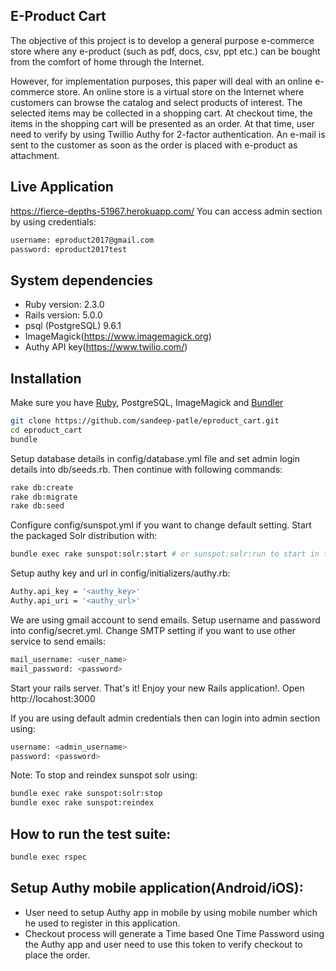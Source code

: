 ## E-Product Cart

The objective of this project is to develop a general purpose e-commerce store
where any e-product (such as pdf, docs, csv, ppt etc.) can be bought from the comfort of home through the Internet.

However, for implementation purposes, this paper will deal with an online e-commerce store.
An online store is a virtual store on the Internet where customers can browse the
catalog and select products of interest. The selected items may be collected in a shopping
cart. At checkout time, the items in the shopping cart will be presented as an order. At
that time, user need to verify by using Twillio Authy for 2-factor authentication. An e-mail is
sent to the customer as soon as the order is placed with e-product as attachment.

## Live Application
https://fierce-depths-51967.herokuapp.com/
You can access admin section by using credentials:
```sh
username: eproduct2017@gmail.com
password: eproduct2017test
```

## System dependencies
* Ruby version: 2.3.0
* Rails version: 5.0.0
* psql (PostgreSQL) 9.6.1
* ImageMagick(https://www.imagemagick.org)
* Authy API key(https://www.twilio.com/)

## Installation

Make sure you have [Ruby](https://www.ruby-lang.org), PostgreSQL, ImageMagick and [Bundler](http://bundler.io)

```sh
git clone https://github.com/sandeep-patle/eproduct_cart.git
cd eproduct_cart
bundle
```

Setup database details in config/database.yml file and set admin login details into db/seeds.rb. Then continue with following commands:
```sh
rake db:create
rake db:migrate
rake db:seed
```

Configure config/sunspot.yml if you want to change default setting.
Start the packaged Solr distribution with:
```sh
bundle exec rake sunspot:solr:start # or sunspot:solr:run to start in foreground
```

Setup authy key and url in config/initializers/authy.rb:
```sh
Authy.api_key = '<authy_key>'
Authy.api_uri = '<authy_url>'
```

We are using gmail account to send emails. Setup username and password into config/secret.yml. Change SMTP setting if you want to use other service to send emails:
```sh
mail_username: <user_name>
mail_password: <password>
```

Start your rails server. That's it! Enjoy your new Rails application!.
Open http://locahost:3000

If you are using default admin credentials then can login into admin section using:
```sh
username: <admin_username>
password: <password>
```

Note: To stop and reindex sunspot solr using:
```sh
bundle exec rake sunspot:solr:stop
bundle exec rake sunspot:reindex
```

## How to run the test suite:
```sh
bundle exec rspec
```

## Setup Authy mobile application(Android/iOS):
* User need to setup Authy app in mobile by using mobile number which he used to register in this application.
* Checkout process will generate a Time based One Time Password using the Authy app and user need to use this token to verify checkout to place the order.
